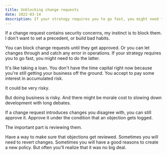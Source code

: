 ```yaml
---
title: Unblocking change requests
date: 2022-03-14
description: If your strategy requires you to go fast, you might need to let changes through and catch any error in operations.
---
```


If a change request contains security concerns, my instinct is to block them. I don't want to set a precedent, or build bad habits. 

You can block change requests until they get approved. Or you can let changes through and catch any error in operations. If your strategy requires you to go fast, you might need to do the latter.

It's like taking a loan. You don't have the time capital right now because you're still getting your business off the ground. You accept to pay some interest in accumulated risk. 

It could be very risky. 

But doing business is risky. And there might be morale cost to slowing down development with long debates. 

If a change request introduces changes you disagree with, you can still approve it.  Approve it under the condition that an objection gets logged.

The important part is reviewing them. 

Have a way to make sure that objections get reviewed. Sometimes you will need to revert changes. Sometimes you will have a good reasons to create a new policy. But often you'll realize that it was no big deal.
